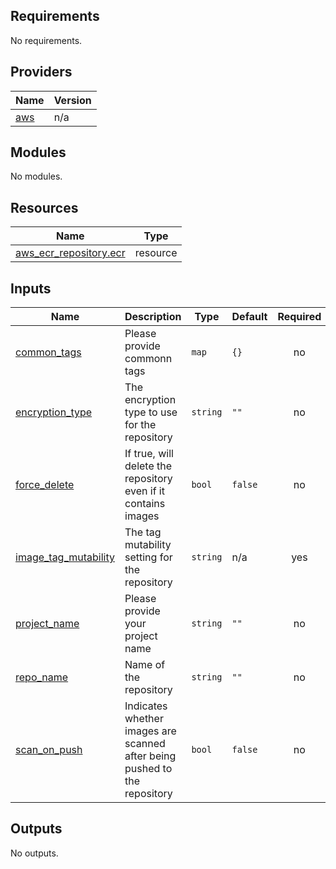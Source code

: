 ## Requirements

No requirements.

## Providers

| Name | Version |
|------|---------|
| <a name="provider_aws"></a> [aws](#provider\_aws) | n/a |

## Modules

No modules.

## Resources

| Name | Type |
|------|------|
| [aws_ecr_repository.ecr](https://registry.terraform.io/providers/hashicorp/aws/latest/docs/resources/ecr_repository) | resource |

## Inputs

| Name | Description | Type | Default | Required |
|------|-------------|------|---------|:--------:|
| <a name="input_common_tags"></a> [common\_tags](#input\_common\_tags) | Please provide commonn tags | `map` | `{}` | no |
| <a name="input_encryption_type"></a> [encryption\_type](#input\_encryption\_type) | The encryption type to use for the repository | `string` | `""` | no |
| <a name="input_force_delete"></a> [force\_delete](#input\_force\_delete) | If true, will delete the repository even if it contains images | `bool` | `false` | no |
| <a name="input_image_tag_mutability"></a> [image\_tag\_mutability](#input\_image\_tag\_mutability) | The tag mutability setting for the repository | `string` | n/a | yes |
| <a name="input_project_name"></a> [project\_name](#input\_project\_name) | Please provide your project name | `string` | `""` | no |
| <a name="input_repo_name"></a> [repo\_name](#input\_repo\_name) | Name of the repository | `string` | `""` | no |
| <a name="input_scan_on_push"></a> [scan\_on\_push](#input\_scan\_on\_push) | Indicates whether images are scanned after being pushed to the repository | `bool` | `false` | no |

## Outputs

No outputs.
